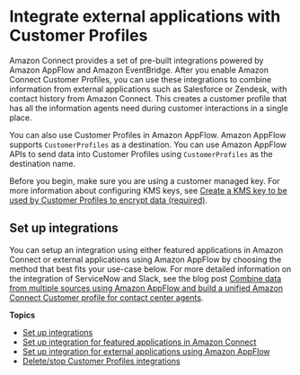 # Integrate external applications with Customer Profiles<a name="integrate-external-apps-customer-profiles"></a>

Amazon Connect provides a set of pre\-built integrations powered by Amazon AppFlow and Amazon EventBridge\. After you enable Amazon Connect Customer Profiles, you can use these integrations to combine information from external applications such as Salesforce or Zendesk, with contact history from Amazon Connect\. This creates a customer profile that has all the information agents need during customer interactions in a single place\.

You can also use Customer Profiles in Amazon AppFlow\. Amazon AppFlow supports `CustomerProfiles` as a destination\. You can use Amazon AppFlow APIs to send data into Customer Profiles using `CustomerProfiles` as the destination name\.

Before you begin, make sure you are using a customer managed key\. For more information about configuring KMS keys, see [Create a KMS key to be used by Customer Profiles to encrypt data \(required\)](enable-customer-profiles.md#enable-customer-profiles-awsmanagedkey)\. 

## Set up integrations<a name="setup-integrations-title-menu"></a>

You can setup an integration using either featured applications in Amazon Connect or external applications using Amazon AppFlow by choosing the method that best fits your use\-case below\. For more detailed information on the integration of ServiceNow and Slack, see the blog post [Combine data from multiple sources using Amazon AppFlow and build a unified Amazon Connect Customer profile for contact center agents](http://aws.amazon.com/blogs/contact-center/unified-customer-data/)\.

**Topics**
+ [Set up integrations](#setup-integrations-title-menu)
+ [Set up integration for featured applications in Amazon Connect](integrate-customer-profiles-appflow.md)
+ [Set up integration for external applications using Amazon AppFlow](integrate-external-applications-appflow.md)
+ [Delete/stop Customer Profiles integrations](delete-customer-profile-connection.md)